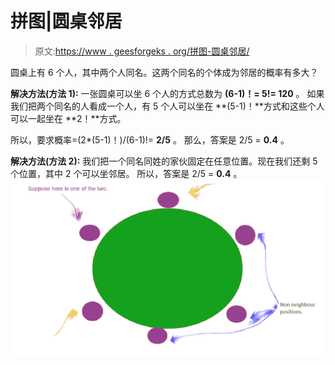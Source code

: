 # 拼图|圆桌邻居

> 原文:[https://www . geesforgeks . org/拼图-圆桌邻居/](https://www.geeksforgeeks.org/puzzle-neighbors-in-a-round-table/)

圆桌上有 6 个人，其中两个人同名。这两个同名的个体成为邻居的概率有多大？

**解决方法(方法 1):** 一张圆桌可以坐 6 个人的方式总数为 **(6-1)！= 5!= 120** 。
如果我们把两个同名的人看成一个人，有 5 个人可以坐在 **(5-1)！**方式和这些个人可以一起坐在 **2！**方式。

所以，要求概率=(2*(5-1)！)/(6-1)!= **2/5** 。
那么，答案是 2/5 = **0.4** 。

**解决方法(方法 2):** 我们把一个同名同姓的家伙固定在任意位置。现在我们还剩 5 个位置，其中 2 个可以坐邻居。
所以，答案是 2/5 = **0.4** 。
![](img/15936ef3e22bad8ece0efb466786c35f.png)